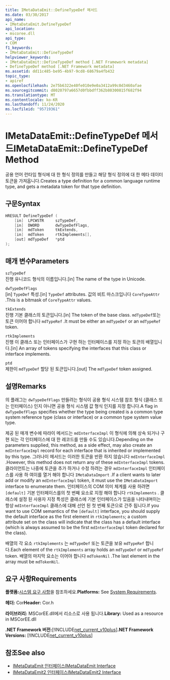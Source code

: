```yaml
---
title: IMetaDataEmit::DefineTypeDef 메서드
ms.date: 03/30/2017
api_name:
- IMetaDataEmit.DefineTypeDef
api_location:
- mscoree.dll
api_type:
- COM
f1_keywords:
- IMetaDataEmit::DefineTypeDef
helpviewer_keywords:
- IMetaDataEmit::DefineTypeDef method [.NET Framework metadata]
- DefineTypeDef method [.NET Framework metadata]
ms.assetid: dd11c485-be95-4b97-9cd8-68679a4fb432
topic_type:
- apiref
ms.openlocfilehash: 2e75b6322e40fe010e9e0a3412a99c0d3460afae
ms.sourcegitcommit: d8020797a6657d0fbbdff362b80300815f682f94
ms.translationtype: MT
ms.contentlocale: ko-KR
ms.lasthandoff: 11/24/2020
ms.locfileid: "95719361"
---
```

# <a name="imetadataemitdefinetypedef-method"></a><span data-ttu-id="2a3e7-102">IMetaDataEmit::DefineTypeDef 메서드</span><span class="sxs-lookup"><span data-stu-id="2a3e7-102">IMetaDataEmit::DefineTypeDef Method</span></span>

<span data-ttu-id="2a3e7-103">공용 언어 런타임 형식에 대 한 형식 정의를 만들고 해당 형식 정의에 대 한 메타 데이터 토큰을 가져옵니다.</span><span class="sxs-lookup"><span data-stu-id="2a3e7-103">Creates a type definition for a common language runtime type, and gets a metadata token for that type definition.</span></span>  
  
## <a name="syntax"></a><span data-ttu-id="2a3e7-104">구문</span><span class="sxs-lookup"><span data-stu-id="2a3e7-104">Syntax</span></span>  
  
```cpp  
HRESULT DefineTypeDef (
    [in]  LPCWSTR     szTypeDef,
    [in]  DWORD       dwTypeDefFlags,
    [in]  mdToken     tkExtends,
    [in]  mdToken     rtkImplements[],
    [out] mdTypeDef   *ptd  
);  
```  
  
## <a name="parameters"></a><span data-ttu-id="2a3e7-105">매개 변수</span><span class="sxs-lookup"><span data-stu-id="2a3e7-105">Parameters</span></span>  

 `szTypeDef`  
 <span data-ttu-id="2a3e7-106">진행 유니코드 형식의 이름입니다.</span><span class="sxs-lookup"><span data-stu-id="2a3e7-106">[in] The name of the type in Unicode.</span></span>  
  
 `dwTypeDefFlags`  
 <span data-ttu-id="2a3e7-107">[in] `TypeDef` 특성.</span><span class="sxs-lookup"><span data-stu-id="2a3e7-107">[in] `TypeDef` attributes.</span></span> <span data-ttu-id="2a3e7-108">값의 비트 마스크입니다 `CoreTypeAttr` .</span><span class="sxs-lookup"><span data-stu-id="2a3e7-108">This is a bitmask of `CoreTypeAttr` values.</span></span>  
  
 `tkExtends`  
 <span data-ttu-id="2a3e7-109">진행 기본 클래스의 토큰입니다.</span><span class="sxs-lookup"><span data-stu-id="2a3e7-109">[in] The token of the base class.</span></span> <span data-ttu-id="2a3e7-110">`mdTypeDef`또는 토큰 이어야 합니다 `mdTypeRef` .</span><span class="sxs-lookup"><span data-stu-id="2a3e7-110">It must be either an `mdTypeDef` or an `mdTypeRef` token.</span></span>  
  
 `rtkImplements`  
 <span data-ttu-id="2a3e7-111">진행 이 클래스 또는 인터페이스가 구현 하는 인터페이스를 지정 하는 토큰의 배열입니다.</span><span class="sxs-lookup"><span data-stu-id="2a3e7-111">[in] An array of tokens specifying the interfaces that this class or interface implements.</span></span>  
  
 `ptd`  
 <span data-ttu-id="2a3e7-112">제한이 `mdTypeDef` 할당 된 토큰입니다.</span><span class="sxs-lookup"><span data-stu-id="2a3e7-112">[out] The `mdTypeDef` token assigned.</span></span>  
  
## <a name="remarks"></a><span data-ttu-id="2a3e7-113">설명</span><span class="sxs-lookup"><span data-stu-id="2a3e7-113">Remarks</span></span>  

 <span data-ttu-id="2a3e7-114">의 플래그는 `dwTypeDefFlags` 만들려는 형식이 공용 형식 시스템 참조 형식 (클래스 또는 인터페이스) 인지 아니면 공용 형식 시스템 값 형식 인지를 지정 합니다.</span><span class="sxs-lookup"><span data-stu-id="2a3e7-114">A flag in `dwTypeDefFlags` specifies whether the type being created is a common type system reference type (class or interface) or a common type system value type.</span></span>  
  
 <span data-ttu-id="2a3e7-115">제공 된 매개 변수에 따라이 메서드는 `mdInterfaceImpl` 이 형식에 의해 상속 되거나 구현 되는 각 인터페이스에 대 한 레코드를 만들 수도 있습니다.</span><span class="sxs-lookup"><span data-stu-id="2a3e7-115">Depending on the parameters supplied, this method, as a side effect, may also create an `mdInterfaceImpl` record for each interface that is inherited or implemented by this type.</span></span> <span data-ttu-id="2a3e7-116">그러나이 메서드는 이러한 토큰을 반환 하지 않습니다 `mdInterfaceImpl` .</span><span class="sxs-lookup"><span data-stu-id="2a3e7-116">However, this method does not return any of these `mdInterfaceImpl` tokens.</span></span> <span data-ttu-id="2a3e7-117">클라이언트는 나중에 토큰을 추가 하거나 수정 하려는 경우 `mdInterfaceImpl` 인터페이스를 사용 하 여이를 열거 해야 합니다 `IMetaDataImport` .</span><span class="sxs-lookup"><span data-stu-id="2a3e7-117">If a client wants to later add or modify an `mdInterfaceImpl` token, it must use the `IMetaDataImport` interface to enumerate them.</span></span> <span data-ttu-id="2a3e7-118">인터페이스의 COM 의미 체계를 사용 하려면 `[default]` 기본 인터페이스를의 첫 번째 요소로 지정 해야 합니다 `rtkImplements` . 클래스에 설정 된 사용자 지정 특성은 클래스에 기본 인터페이스가 있음을 나타내며이는 항상 `mdInterfaceImpl` 클래스에 대해 선언 된 첫 번째 토큰으로 간주 됩니다.</span><span class="sxs-lookup"><span data-stu-id="2a3e7-118">If you want to use COM semantics of the `[default]` interface, you should supply the default interface as the first element in `rtkImplements`; a custom attribute set on the class will indicate that the class has a default interface (which is always assumed to be the first `mdInterfaceImpl` token declared for the class).</span></span>  
  
 <span data-ttu-id="2a3e7-119">배열의 각 요소 `rtkImplements` 는 `mdTypeDef` 또는 토큰을 보유 `mdTypeRef` 합니다.</span><span class="sxs-lookup"><span data-stu-id="2a3e7-119">Each element of the `rtkImplements` array holds an `mdTypeDef` or `mdTypeRef` token.</span></span> <span data-ttu-id="2a3e7-120">배열의 마지막 요소는 이어야 합니다 `mdTokenNil` .</span><span class="sxs-lookup"><span data-stu-id="2a3e7-120">The last element in the array must be `mdTokenNil`.</span></span>  
  
## <a name="requirements"></a><span data-ttu-id="2a3e7-121">요구 사항</span><span class="sxs-lookup"><span data-stu-id="2a3e7-121">Requirements</span></span>  

 <span data-ttu-id="2a3e7-122">**플랫폼:**[시스템 요구 사항](../../get-started/system-requirements.md)을 참조하세요.</span><span class="sxs-lookup"><span data-stu-id="2a3e7-122">**Platforms:** See [System Requirements](../../get-started/system-requirements.md).</span></span>  
  
 <span data-ttu-id="2a3e7-123">**헤더:** Cor</span><span class="sxs-lookup"><span data-stu-id="2a3e7-123">**Header:** Cor.h</span></span>  
  
 <span data-ttu-id="2a3e7-124">**라이브러리:** MSCorEE.dll에서 리소스로 사용 됩니다.</span><span class="sxs-lookup"><span data-stu-id="2a3e7-124">**Library:** Used as a resource in MSCorEE.dll</span></span>  
  
 <span data-ttu-id="2a3e7-125">**.NET Framework 버전:**[!INCLUDE[net_current_v10plus](../../../../includes/net-current-v10plus-md.md)]</span><span class="sxs-lookup"><span data-stu-id="2a3e7-125">**.NET Framework Versions:** [!INCLUDE[net_current_v10plus](../../../../includes/net-current-v10plus-md.md)]</span></span>  
  
## <a name="see-also"></a><span data-ttu-id="2a3e7-126">참조</span><span class="sxs-lookup"><span data-stu-id="2a3e7-126">See also</span></span>

- [<span data-ttu-id="2a3e7-127">IMetaDataEmit 인터페이스</span><span class="sxs-lookup"><span data-stu-id="2a3e7-127">IMetaDataEmit Interface</span></span>](imetadataemit-interface.md)
- [<span data-ttu-id="2a3e7-128">IMetaDataEmit2 인터페이스</span><span class="sxs-lookup"><span data-stu-id="2a3e7-128">IMetaDataEmit2 Interface</span></span>](imetadataemit2-interface.md)
